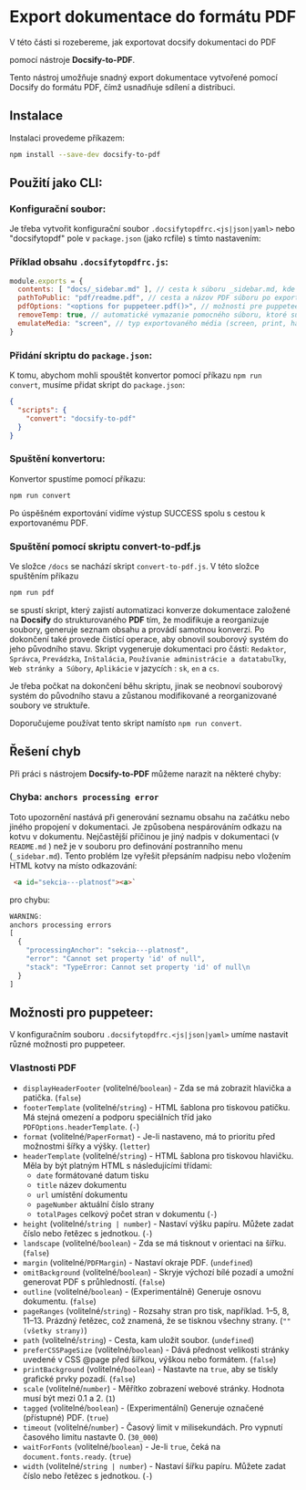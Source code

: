 # Export dokumentace do formátu PDF

V této části si rozebereme, jak exportovat docsify dokumentaci do PDF

pomocí nástroje **Docsify-to-PDF**.

Tento nástroj umožňuje snadný export dokumentace vytvořené pomocí Docsify do formátu PDF, čímž usnadňuje sdílení a distribuci.

## Instalace

Instalaci provedeme příkazem:

```bash
npm install --save-dev docsify-to-pdf
```

## Použití jako CLI:

### Konfigurační soubor:

Je třeba vytvořit konfigurační soubor `.docsifytopdfrc.<js|json|yaml>` nebo "docsifytopdf" pole v `package.json` (jako rcfile) s tímto nastavením:

### Příklad obsahu `.docsifytopdfrc.js`:

```js
module.exports = {
  contents: [ "docs/_sidebar.md" ], // cesta k súboru _sidebar.md, kde je definovaný obsah menu
  pathToPublic: "pdf/readme.pdf", // cesta a názov PDF súboru po exportovaní
  pdfOptions: "<options for puppeteer.pdf()>", // možnosti pre puppeteer
  removeTemp: true, // automatické vymazanie pomocného súboru, ktoré sú použité pre export PDF
  emulateMedia: "screen", // typ exportovaného média (screen, print, handheld)
}
```

### Přidání skriptu do `package.json`:

K tomu, abychom mohli spouštět konvertor pomocí příkazu `npm run convert`, musíme přidat skript do `package.json`:

```json
{
  "scripts": {
    "convert": "docsify-to-pdf"
  }
}
```

### Spuštění konvertoru:

Konvertor spustíme pomocí příkazu:

```bash
npm run convert
```

Po úspěšném exportování vidíme výstup SUCCESS spolu s cestou k exportovanému PDF.

### Spuštění pomocí skriptu convert-to-pdf.js

Ve složce `/docs` se nachází skript `convert-to-pdf.js`. V této složce spuštěním příkazu

```bash
npm run pdf
```

se spustí skript, který zajistí automatizaci konverze dokumentace založené na **Docsify** do strukturovaného **PDF** tím, že modifikuje a reorganizuje soubory, generuje seznam obsahu a provádí samotnou konverzi. Po dokončení také provede čistící operace, aby obnovil souborový systém do jeho původního stavu. Skript vygeneruje dokumentaci pro části: `Redaktor`, `Správca`, `Prevádzka`, `Inštalácia`, `Používanie administrácie a datatabuľky`, `Web stránky a Súbory`, `Aplikácie` v jazycích : `sk`, `en` a `cs`.

Je třeba počkat na dokončení běhu skriptu, jinak se neobnoví souborový systém do původního stavu a zůstanou modifikované a reorganizované soubory ve struktuře.

Doporučujeme používat tento skript namísto `npm run convert`.

## Řešení chyb

Při práci s nástrojem **Docsify-to-PDF** můžeme narazit na některé chyby:

### Chyba: `anchors processing error`

Toto upozornění nastává při generování seznamu obsahu na začátku nebo jiného propojení v dokumentaci. Je způsobena nespárováním odkazu na kotvu v dokumentu. Nejčastější příčinou je jiný nadpis v dokumentaci (v `README.md` ) než je v souboru pro definování postranního menu (`_sidebar.md`). Tento problém lze vyřešit přepsáním nadpisu nebo vložením HTML kotvy na místo odkazování:

```html
 <a id="sekcia---platnosť"><a>`
```

pro chybu:

```javascript
WARNING:
anchors processing errors
[
  {
    "processingAnchor": "sekcia---platnosť",
    "error": "Cannot set property 'id' of null",
    "stack": "TypeError: Cannot set property 'id' of null\n
  }
]
```

## Možnosti pro puppeteer:

V konfiguračním souboru `.docsifytopdfrc.<js|json|yaml>` umíme nastavit různé možnosti pro puppeteer.

### Vlastnosti PDF

- `displayHeaderFooter` (volitelné/`boolean`) - Zda se má zobrazit hlavička a patička. (`false`)
- `footerTemplate` (volitelné/`string`) - HTML šablona pro tiskovou patičku. Má stejná omezení a podporu speciálních tříd jako `PDFOptions.headerTemplate`. (`-`)
- `format` (volitelné/`PaperFormat`) - Je-li nastaveno, má to prioritu před možnostmi šířky a výšky. (`letter`)
- `headerTemplate` (volitelné/`string`) - HTML šablona pro tiskovou hlavičku. Měla by být platným HTML s následujícími třídami:
  - `date` formátované datum tisku
  - `title` název dokumentu
  - `url` umístění dokumentu
  - `pageNumber` aktuální číslo strany
  - `totalPages` celkový počet stran v dokumentu (`-`)
- `height` (volitelné/`string | number`) - Nastaví výšku papíru. Můžete zadat číslo nebo řetězec s jednotkou. (`-`)
- `landscape` (volitelné/`boolean`) - Zda se má tisknout v orientaci na šířku. (`false`)
- `margin` (volitelné/`PDFMargin`) - Nastaví okraje PDF. (`undefined`)
- `omitBackground` (volitelné/`boolean`) - Skryje výchozí bílé pozadí a umožní generovat PDF s průhledností. (`false`)
- `outline` (volitelné/`boolean`) - (Experimentálně) Generuje osnovu dokumentu. (`false`)
- `pageRanges` (volitelné/`string`) - Rozsahy stran pro tisk, například. 1–5, 8, 11–13. Prázdný řetězec, což znamená, že se tisknou všechny strany. (`"" (všetky strany)`)
- `path` (volitelné/`string`) - Cesta, kam uložit soubor. (`undefined`)
- `preferCSSPageSize` (volitelné/`boolean`) - Dává přednost velikosti stránky uvedené v CSS @page před šířkou, výškou nebo formátem. (`false`)
- `printBackground` (volitelné/`boolean`) - Nastavte na `true`, aby se tiskly grafické prvky pozadí. (`false`)
- `scale` (volitelné/`number`) - Měřítko zobrazení webové stránky. Hodnota musí být mezi 0.1 a 2. (`1`)
- `tagged` (volitelné/`boolean`) - (Experimentální) Generuje označené (přístupné) PDF. (`true`)
- `timeout` (volitelné/`number`) - Časový limit v milisekundách. Pro vypnutí časového limitu nastavte 0. (`30_000`)
- `waitForFonts` (volitelné/`boolean`) - Je-li `true`, čeká na `document.fonts.ready`. (`true`)
- `width` (volitelné/`string | number`) - Nastaví šířku papíru. Můžete zadat číslo nebo řetězec s jednotkou. (`-`)
